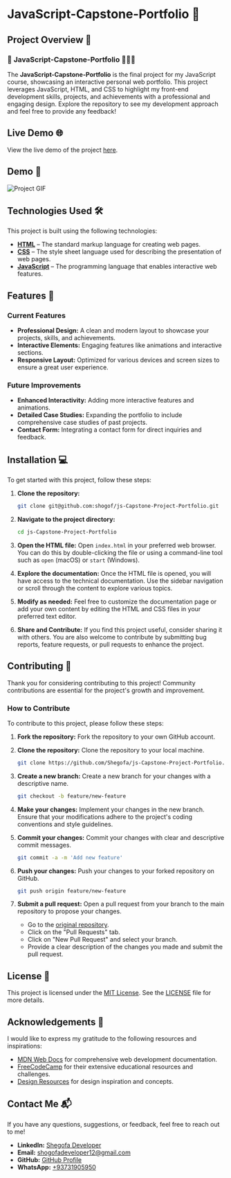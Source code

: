 # JavaScript-Capstone-Portfolio 🚀

## Project Overview 📝

### 🛒 **JavaScript-Capstone-Portfolio** 🕵️‍♂️✨

The **JavaScript-Capstone-Portfolio** is the final project for my JavaScript course, showcasing an interactive personal web portfolio. This project leverages JavaScript, HTML, and CSS to highlight my front-end development skills, projects, and achievements with a professional and engaging design. Explore the repository to see my development approach and feel free to provide any feedback!

## Live Demo 🌐

View the live demo of the project [here](https://shogof.github.io/Build-a-Pok-mon-Search-App/).

## Demo 📸

![Project GIF](assets/s.png)

## Technologies Used 🛠️

This project is built using the following technologies:

- [**HTML**](https://developer.mozilla.org/en-US/docs/Web/HTML) – The standard markup language for creating web pages.
- [**CSS**](https://developer.mozilla.org/en-US/docs/Web/CSS) – The style sheet language used for describing the presentation of web pages.
- [**JavaScript**](https://developer.mozilla.org/en-US/docs/Web/JavaScript) – The programming language that enables interactive web features.

## Features 🚀

### Current Features

- **Professional Design:** A clean and modern layout to showcase your projects, skills, and achievements.
- **Interactive Elements:** Engaging features like animations and interactive sections.
- **Responsive Layout:** Optimized for various devices and screen sizes to ensure a great user experience.

### Future Improvements

- **Enhanced Interactivity:** Adding more interactive features and animations.
- **Detailed Case Studies:** Expanding the portfolio to include comprehensive case studies of past projects.
- **Contact Form:** Integrating a contact form for direct inquiries and feedback.

## Installation 💻

To get started with this project, follow these steps:

1. **Clone the repository:**
   ```bash
   git clone git@github.com:shogof/js-Capstone-Project-Portfolio.git
   ```

2. **Navigate to the project directory:**
   ```bash
   cd js-Capstone-Project-Portfolio
   ```

3. **Open the HTML file:**
   Open `index.html` in your preferred web browser. You can do this by double-clicking the file or using a command-line tool such as `open` (macOS) or `start` (Windows).

4. **Explore the documentation:**
   Once the HTML file is opened, you will have access to the technical documentation. Use the sidebar navigation or scroll through the content to explore various topics.

5. **Modify as needed:**
   Feel free to customize the documentation page or add your own content by editing the HTML and CSS files in your preferred text editor.

6. **Share and Contribute:**
   If you find this project useful, consider sharing it with others. You are also welcome to contribute by submitting bug reports, feature requests, or pull requests to enhance the project.

## Contributing 🤝

Thank you for considering contributing to this project! Community contributions are essential for the project's growth and improvement.

### How to Contribute

To contribute to this project, please follow these steps:

1. **Fork the repository:**
   Fork the repository to your own GitHub account.

2. **Clone the repository:**
   Clone the repository to your local machine.

   ```bash
   git clone https://github.com/Shegofa/js-Capstone-Project-Portfolio.git
   ```

3. **Create a new branch:**
   Create a new branch for your changes with a descriptive name.

   ```bash
   git checkout -b feature/new-feature
   ```

4. **Make your changes:**
   Implement your changes in the new branch. Ensure that your modifications adhere to the project's coding conventions and style guidelines.

5. **Commit your changes:**
   Commit your changes with clear and descriptive commit messages.

   ```bash
   git commit -a -m 'Add new feature'
   ```

6. **Push your changes:**
   Push your changes to your forked repository on GitHub.

   ```bash
   git push origin feature/new-feature
   ```

7. **Submit a pull request:**
   Open a pull request from your branch to the main repository to propose your changes.

   - Go to the [original repository](https://github.com/Shegofa/js-Capstone-Project-Portfolio).
   - Click on the "Pull Requests" tab.
   - Click on "New Pull Request" and select your branch.
   - Provide a clear description of the changes you made and submit the pull request.

## License 📜

This project is licensed under the [MIT License](https://opensource.org/licenses/MIT). See the [LICENSE](LICENSE) file for more details.

## Acknowledgements 🙏

I would like to express my gratitude to the following resources and inspirations:

- [MDN Web Docs](https://developer.mozilla.org/) for comprehensive web development documentation.
- [FreeCodeCamp](https://www.freecodecamp.org/) for their extensive educational resources and challenges.
- [Design Resources](https://www.behance.net/) for design inspiration and concepts.

## Contact Me 📬

If you have any questions, suggestions, or feedback, feel free to reach out to me!

- **LinkedIn:** [Shegofa Developer](https://www.linkedin.com/in/shegofa-developer-aa362030b)
- **Email:** [shogofadeveloper12@gmail.com](mailto:shogofadeveloper12@gmail.com)
- **GitHub:** [GitHub Profile](https://github.com/shogof)
- **WhatsApp:** [+93731905950](https://wa.me/+93731905950)